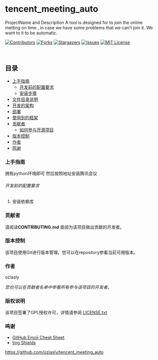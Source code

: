 
# tencent_meeting_auto

ProjectName and Description
A tool is designed for to join the online metting on time ,
in case we have some problems that we can't join it.
We want to it to be automatic.

<!-- PROJECT SHIELDS -->

[![Contributors][contributors-shield]][contributors-url]
[![Forks][forks-shield]][forks-url]
[![Stargazers][stars-shield]][stars-url]
[![Issues][issues-shield]][issues-url]
[![MIT License][license-shield]][license-url]

<!-- PROJECT LOGO -->
<br />

## 目录

- [上手指南](#上手指南)
  - [开发前的配置要求](#开发前的配置要求)
  - [安装步骤](#安装步骤)
- [文件目录说明](#文件目录说明)
- [开发的架构](#开发的架构)
- [部署](#部署)
- [使用到的框架](#使用到的框架)
- [贡献者](#贡献者)
  - [如何参与开源项目](#如何参与开源项目)
- [版本控制](#版本控制)
- [作者](#作者)
- [鸣谢](#鸣谢)

### 上手指南

拥有python环境即可
然后按照地址安装腾讯会议

###### 开发前的配置要求

1. 安装依赖库

### 贡献者

请阅读**CONTRIBUTING.md** 查阅为该项目做出贡献的开发者。

### 版本控制

该项目使用Git进行版本管理。您可以在repository参看当前可用版本。

### 作者
oziasly

 *您也可以在贡献者名单中参看所有参与该项目的开发者。*

### 版权说明

该项目签署了GPL授权许可，详情请参阅 [LICENSE.txt](https://github.com/shaojintian/Best_README_template/blob/master/LICENSE.txt)

### 鸣谢


- [GitHub Emoji Cheat Sheet](https://www.webpagefx.com/tools/emoji-cheat-sheet)
- [Img Shields](https://shields.io)
<!-- links -->
[your-project-path]:oziasly/tencent_meeting_auto
[contributors-shield]: https://img.shields.io/github/contributors/oziasly/tencent_meeting_auto.svg?style=flat-square
[contributors-url]: https://github.com/oziasly/tencent_meeting_auto/graphs/contributors
[forks-shield]: https://img.shields.io/github/forks/oziasly/tencent_meeting_auto.svg?style=flat-square
[forks-url]: https://github.com/oziasly/tencent_meeting_auto/network/members
[stars-shield]: https://img.shields.io/github/stars/oziasly/tencent_meeting_auto.svg?style=flat-square
[stars-url]: https://github.com/oziasly/tencent_meeting_auto/stargazers
[issues-shield]: https://img.shields.io/github/issues/oziasly/tencent_meeting_auto.svg?style=flat-square
[issues-url]: https://img.shields.io/github/issues/oziasly/tencent_meeting_auto.svg
[license-shield]: https://img.shields.io/github/license/oziasly/tencent_meeting_auto.svg?style=flat-square
[license-url]: https://github.com/oziasly/tencent_meeting_auto/blob/master/LICENSE.txt



https://github.com/oziasly/tencent_meeting_auto
